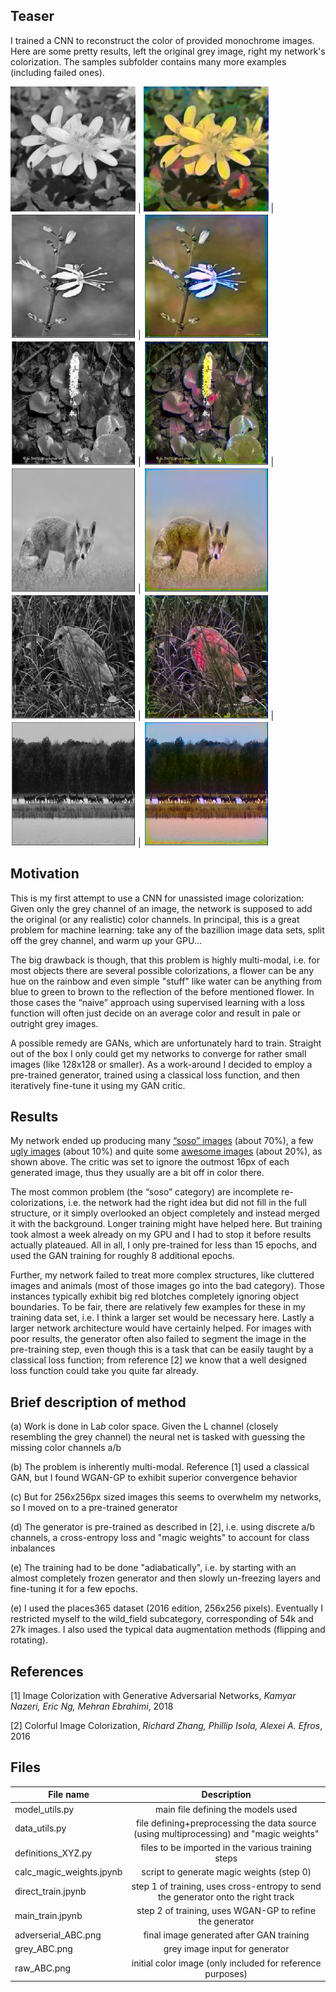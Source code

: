 ## Teaser

I trained a CNN to reconstruct the color of provided monochrome images. Here are some pretty results, left the original grey image, right my network's colorization. The samples subfolder contains many more examples (including failed ones). 

<img src="/samples/single_images/grey_2_8.png" alt="drawing" width="200"/> | <img src="/samples/single_images/adverserial_2_8.png" alt="drawing" width="200"/> | <img src="/samples/single_images/grey_4_4.png" alt="drawing" width="200"/> | <img src="/samples/single_images/adverserial_4_4.png" alt="drawing" width="200"/> 
<img src="/samples/single_images/grey_5.png" alt="drawing" width="200"/> | <img src="/samples/single_images/adverserial_5.png" alt="drawing" width="200"/> | <img src="/samples/single_images/grey_5_1.png" alt="drawing" width="200"/> | <img src="/samples/single_images/adverserial_5_1.png" alt="drawing" width="200"/>  
<img src="/samples/single_images/grey_5_5.png" alt="drawing" width="200"/> | <img src="/samples/single_images/adverserial_5_5.png" alt="drawing" width="200"/> | <img src="/samples/single_images/grey_5_3.png" alt="drawing" width="200"/> | <img src="/samples/single_images/adverserial_5_3.png" alt="drawing" width="200"/> 



## Motivation

This is my first attempt to use a CNN for unassisted image colorization: Given only the grey channel of an image, the network is supposed to add the original (or any realistic) color channels. In principal, this is a great problem for machine learning: take any of the bazillion image data sets, split off the grey channel, and warm up your GPU...

The big drawback is though, that this problem is highly multi-modal, i.e. for most objects there are several possible colorizations, a flower can be any hue on the rainbow and even simple "stuff" like water can be anything from blue to green to brown to the reflection of the before mentioned flower. In those cases the “naive” approach using supervised learning with a loss function will often just decide on an average color and result in pale or outright grey images. 

A possible remedy are GANs, which are unfortunately hard to train. Straight out of the box I only could get my networks to converge for rather small images (like 128x128 or smaller). As a work-around I decided to employ a pre-trained generator, trained using a classical loss function, and then iteratively fine-tune it using my GAN critic.


## Results

My network ended up producing many [“soso” images](https://github.com/dominik31415/image-colorization/blob/master/samples/soso.png) (about 70%), a few [ugly images](https://github.com/dominik31415/image-colorization/blob/master/samples/ugly.png) (about 10%) and quite some [awesome images](https://github.com/dominik31415/image-colorization/blob/master/samples/good.png) (about 20%), as shown above. The critic was set to ignore the outmost 16px of each generated image, thus they usually are a bit off in color there.

The most common problem (the “soso” category) are incomplete re-colorizations, i.e. the network had the right idea but did not fill in the full structure, or it simply overlooked an object completely and instead merged it with the background. Longer training might have helped here. But training took almost a week already on my GPU and I had to stop it before results actually plateaued. All in all, I only pre-trained for less than 15 epochs, and used the GAN training for roughly 8 additional epochs.

Further, my network failed to treat more complex structures, like cluttered images and animals (most of those images go into the bad category).  Those instances typically exhibit big red blotches completely ignoring object boundaries.  To be fair, there are relatively few examples for these in my training data set, i.e. I think a larger set would be necessary here. Lastly a larger network architecture would have certainly helped. For images with poor results, the generator often also failed to segment the image in the pre-training step, even though this is a task that can be easily taught by a classical loss function; from reference [2] we know that a well designed loss function could take you quite far already.


## Brief description of method

(a) Work is done in La*b* color space. Given the L channel (closely resembling the grey channel) the neural net is tasked with guessing the missing color channels a/b

(b) The problem is inherently multi-modal. Reference [1] used a classical GAN, but I found WGAN-GP to exhibit superior convergence behavior

(c) But for 256x256px sized images this seems to overwhelm my networks, so I moved on to a pre-trained generator

(d) The generator is pre-trained as described in [2], i.e. using discrete a/b channels, a cross-entropy loss and "magic weights" to account for class inbalances

(e) The training had to be done "adiabatically", i.e. by starting with an almost completely frozen generator and then slowly un-freezing layers and fine-tuning it for a few epochs. 

(e) I used the places365 dataset (2016 edition, 256x256 pixels). Eventually I restricted myself to the wild_field subcategory, corresponding of 54k and 27k images. I also used the typical data augmentation methods (flipping and rotating). 


## References
[1] Image Colorization with Generative Adversarial Networks, *Kamyar Nazeri, Eric Ng, Mehran Ebrahimi*, 2018

[2] Colorful Image Colorization, *Richard Zhang, Phillip Isola, Alexei A. Efros*, 2016


## Files

| File name        | Description| 
| ------------- |:-------------:| 
| model_utils.py | main file defining the models used |
| data_utils.py  | file defining+preprocessing the data source (using multiprocessing) and "magic weights" |
| definitions_XYZ.py | files to be imported in the various training steps |
| calc_magic_weights.jpynb | script to generate magic weights (step 0) |
| direct_train.jpynb | step 1 of training, uses cross-entropy to send the generator onto the right track |
| main_train.jpynb | step 2 of training, uses WGAN-GP to refine the generator |
| adverserial_ABC.png | final image generated after GAN training |
| grey_ABC.png | grey image input for generator |
| raw_ABC.png | initial color image (only included for reference purposes) |
